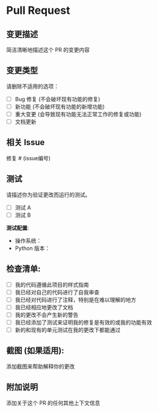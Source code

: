 # Pull Request

## 变更描述
简洁清晰地描述这个 PR 的变更内容

## 变更类型
请删除不适用的选项：

- [ ] Bug 修复 (不会破坏现有功能的修复)
- [ ] 新功能 (不会破坏现有功能的新增功能)
- [ ] 重大变更 (会导致现有功能无法正常工作的修复或功能)
- [ ] 文档更新

## 相关 Issue
修复 # (issue编号)

## 测试
请描述你为验证更改而运行的测试。

- [ ] 测试 A
- [ ] 测试 B

**测试配置**:
* 操作系统：
* Python 版本：

## 检查清单:

- [ ] 我的代码遵循此项目的样式指南
- [ ] 我已经对自己的代码进行了自我审查
- [ ] 我已经对代码进行了注释，特别是在难以理解的地方
- [ ] 我已经相应地更改了文档
- [ ] 我的更改不会产生新的警告
- [ ] 我已经添加了测试来证明我的修复是有效的或我的功能有效
- [ ] 新的和现有的单元测试在我的更改下都能通过

## 截图 (如果适用):
添加截图来帮助解释你的更改

## 附加说明
添加关于这个 PR 的任何其他上下文信息